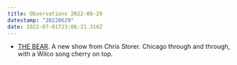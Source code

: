 ```yaml
---
title: Observations 2022-06-29
datestamp: "20220629"
date: 2022-07-01T23:06:21.316Z
---
```

- [THE BEAR](https://www.hulu.com/series/the-bear). A new show from Chris Storer. Chicago through and through, with a Wilco song cherry on top.